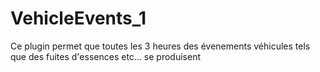 # VehicleEvents_1
Ce plugin permet que toutes les 3 heures des évenements véhicules tels que des fuites d'essences etc... se produisent
